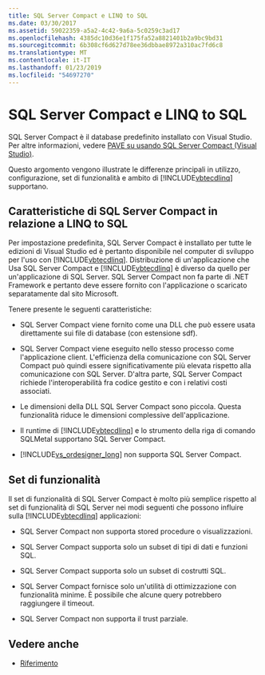 ```yaml
---
title: SQL Server Compact e LINQ to SQL
ms.date: 03/30/2017
ms.assetid: 59022359-a5a2-4c42-9a6a-5c0259c3ad17
ms.openlocfilehash: 4385dc10d36e1f175fa52a8821401b2a9bc9bd31
ms.sourcegitcommit: 6b308cf6d627d78ee36dbbae8972a310ac7fd6c8
ms.translationtype: MT
ms.contentlocale: it-IT
ms.lasthandoff: 01/23/2019
ms.locfileid: "54697270"
---
```

# <a name="sql-server-compact-and-linq-to-sql"></a>SQL Server Compact e LINQ to SQL
SQL Server Compact è il database predefinito installato con Visual Studio. Per altre informazioni, vedere [PAVE su usando SQL Server Compact (Visual Studio)](https://msdn.microsoft.com/library/13320dd1-94e5-4077-bf76-8df253695ccc).  
  
 Questo argomento vengono illustrate le differenze principali in utilizzo, configurazione, set di funzionalità e ambito di [!INCLUDE[vbtecdlinq](../../../../../../includes/vbtecdlinq-md.md)] supportano.  
  
## <a name="characteristics-of-sql-server-compact-in-relation-to-linq-to-sql"></a>Caratteristiche di SQL Server Compact in relazione a LINQ to SQL  
 Per impostazione predefinita, SQL Server Compact è installato per tutte le edizioni di Visual Studio ed è pertanto disponibile nel computer di sviluppo per l'uso con [!INCLUDE[vbtecdlinq](../../../../../../includes/vbtecdlinq-md.md)]. Distribuzione di un'applicazione che Usa SQL Server Compact e [!INCLUDE[vbtecdlinq](../../../../../../includes/vbtecdlinq-md.md)] è diverso da quello per un'applicazione di SQL Server. SQL Server Compact non fa parte di .NET Framework e pertanto deve essere fornito con l'applicazione o scaricato separatamente dal sito Microsoft.  
  
 Tenere presente le seguenti caratteristiche:  
  
-   SQL Server Compact viene fornito come una DLL che può essere usata direttamente sui file di database (con estensione sdf).  
  
-   SQL Server Compact viene eseguito nello stesso processo come l'applicazione client. L'efficienza della comunicazione con SQL Server Compact può quindi essere significativamente più elevata rispetto alla comunicazione con SQL Server. D'altra parte, SQL Server Compact richiede l'interoperabilità fra codice gestito e con i relativi costi associati.  
  
-   Le dimensioni della DLL SQL Server Compact sono piccola. Questa funzionalità riduce le dimensioni complessive dell'applicazione.  
  
-   Il runtime di [!INCLUDE[vbtecdlinq](../../../../../../includes/vbtecdlinq-md.md)] e lo strumento della riga di comando SQLMetal supportano SQL Server Compact.  
  
-   [!INCLUDE[vs_ordesigner_long](../../../../../../includes/vs-ordesigner-long-md.md)] non supporta SQL Server Compact.  
  
## <a name="feature-set"></a>Set di funzionalità  
 Il set di funzionalità di SQL Server Compact è molto più semplice rispetto al set di funzionalità di SQL Server nei modi seguenti che possono influire sulla [!INCLUDE[vbtecdlinq](../../../../../../includes/vbtecdlinq-md.md)] applicazioni:  
  
-   SQL Server Compact non supporta stored procedure o visualizzazioni.  
  
-   SQL Server Compact supporta solo un subset di tipi di dati e funzioni SQL.  
  
-   SQL Server Compact supporta solo un subset di costrutti SQL.  
  
-   SQL Server Compact fornisce solo un'utilità di ottimizzazione con funzionalità minime. È possibile che alcune query potrebbero raggiungere il timeout.  
  
-   SQL Server Compact non supporta il trust parziale.  
  
## <a name="see-also"></a>Vedere anche
- [Riferimento](../../../../../../docs/framework/data/adonet/sql/linq/reference.md)
